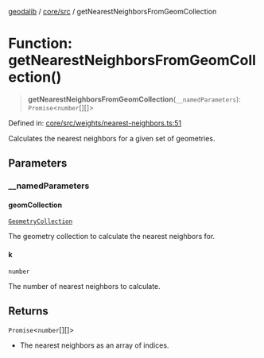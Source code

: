 [geodalib](../../../modules.md) / [core/src](../index.md) / getNearestNeighborsFromGeomCollection

# Function: getNearestNeighborsFromGeomCollection()

> **getNearestNeighborsFromGeomCollection**(`__namedParameters`): `Promise`\<`number`[][]\>

Defined in: [core/src/weights/nearest-neighbors.ts:51](https://github.com/GeoDaCenter/geoda-lib/blob/dd0b55e88e7fa62fd12212664ac5233e391d8b71/js/packages/core/src/weights/nearest-neighbors.ts#L51)

Calculates the nearest neighbors for a given set of geometries.

## Parameters

### \_\_namedParameters

#### geomCollection

[`GeometryCollection`](../classes/GeometryCollection.md)

The geometry collection to calculate the nearest neighbors for.

#### k

`number`

The number of nearest neighbors to calculate.

## Returns

`Promise`\<`number`[][]\>

- The nearest neighbors as an array of indices.
